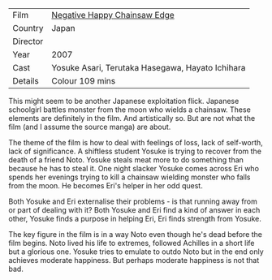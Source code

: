 | | |
|-|-|
Film|[Negative Happy Chainsaw Edge](https://www.imdb.com/title/tt1024856/)
Country|Japan
Director|
Year|2007
Cast|Yosuke Asari, Terutaka Hasegawa, Hayato Ichihara
Details|Colour 109 mins

This might seem to be another Japanese exploitation flick.  Japanese schoolgirl
battles monster from the moon who wields a chainsaw.  These elements are
definitely in the film.  And artistically so.  But are not what the film
(and I assume the source manga) are about.

The theme of the film is how to deal with feelings of loss, lack of
self-worth, lack of significance.  A shiftless student Yosuke is trying
to recover from the death of a friend Noto.  Yosuke steals meat more
to do something than because he has to steal it.  One night slacker
Yosuke comes across Eri who spends her evenings trying to kill a
chainsaw wielding monster who falls from the moon.  He becomes
Eri's helper in her odd quest.

Both Yosuke and Eri externalise their problems - is that running
away from or part of dealing with it?  Both Yosuke and Eri find a kind of answer
in each other, Yosuke finds a purpose in helping Eri, Eri finds
strength from Yosuke.

The key figure in the film is in a way Noto even though he's dead
before the film begins.  Noto lived his life to extremes, followed
Achilles in a short life but a glorious one.  Yosuke tries to
emulate to outdo Noto but in the end only achieves moderate
happiness.  But perhaps moderate happiness is not that bad.
